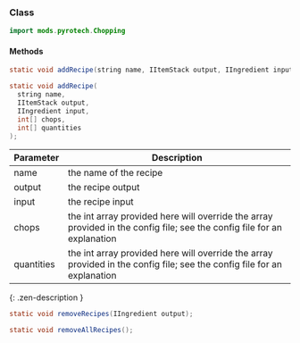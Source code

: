 
### Class

```java
import mods.pyrotech.Chopping
```

#### Methods

```java
static void addRecipe(string name, IItemStack output, IIngredient input);
```


```java
static void addRecipe(
  string name, 
  IItemStack output, 
  IIngredient input, 
  int[] chops, 
  int[] quantities
);
```

|Parameter|Description|
|---------|-----------|
|name|the name of the recipe|
|output|the recipe output|
|input|the recipe input|
|chops|the int array provided here will override the array provided in the config file; see the config file for an explanation|
|quantities|the int array provided here will override the array provided in the config file; see the config file for an explanation|
{: .zen-description }


```java
static void removeRecipes(IIngredient output);
```


```java
static void removeAllRecipes();
```

